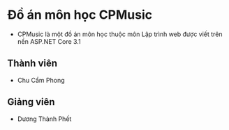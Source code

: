 # Đồ án môn học CPMusic
- CPMusic là một đồ án môn học thuộc môn Lập trình web được viết trên nền ASP.NET Core 3.1

## Thành viên
- Chu Cẩm Phong

## Giảng viên
- Dương Thành Phết
